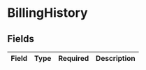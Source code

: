 # BillingHistory


## Fields

| Field       | Type        | Required    | Description |
| ----------- | ----------- | ----------- | ----------- |